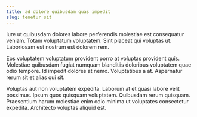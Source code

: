 ```yaml
---
title: ad dolore quibusdam quas impedit
slug: tenetur sit
---
```


Iure ut quibusdam dolores labore perferendis molestiae est consequatur veniam. Totam voluptatum voluptatem. Sint placeat qui voluptas ut. Laboriosam est nostrum est dolorem rem.

Eos voluptatem voluptatum provident porro at voluptas provident quis. Molestiae quibusdam fugiat numquam blanditiis doloribus voluptatem quae odio tempore. Id impedit dolores at nemo. Voluptatibus a at. Aspernatur rerum sit et alias qui sit.

Voluptas aut non voluptatem expedita. Laborum at et quasi labore velit possimus. Ipsum quos quisquam voluptatem. Quibusdam rerum quisquam. Praesentium harum molestiae enim odio minima ut voluptates consectetur expedita. Architecto voluptas aliquid est.

